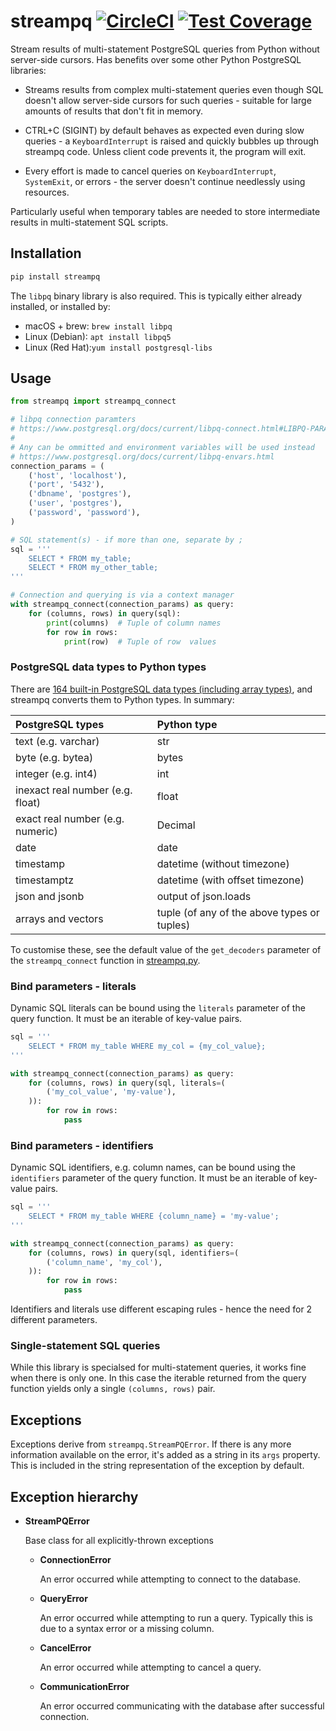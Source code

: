 # streampq [![CircleCI](https://circleci.com/gh/uktrade/streampq.svg?style=shield)](https://circleci.com/gh/uktrade/streampq) [![Test Coverage](https://api.codeclimate.com/v1/badges/d96c6b7b6f8cf6ecfd9c/test_coverage)](https://codeclimate.com/github/uktrade/streampq/test_coverage)

Stream results of multi-statement PostgreSQL queries from Python without server-side cursors. Has benefits over some other Python PostgreSQL libraries:

- Streams results from complex multi-statement queries even though SQL doesn't allow server-side cursors for such queries - suitable for large amounts of results that don't fit in memory.

- CTRL+C (SIGINT) by default behaves as expected even during slow queries - a `KeyboardInterrupt` is raised and quickly bubbles up through streampq code. Unless client code prevents it, the program will exit.

- Every effort is made to cancel queries on `KeyboardInterrupt`, `SystemExit`, or errors - the server doesn't continue needlessly using resources.

Particularly useful when temporary tables are needed to store intermediate results in multi-statement SQL scripts.


## Installation

```bash
pip install streampq
```

The `libpq` binary library is also required. This is typically either already installed, or installed by: 

- macOS + brew: `brew install libpq`
- Linux (Debian): `apt install libpq5`
- Linux (Red Hat):`yum install postgresql-libs`


## Usage

```python
from streampq import streampq_connect

# libpq connection paramters
# https://www.postgresql.org/docs/current/libpq-connect.html#LIBPQ-PARAMKEYWORDS
#
# Any can be ommitted and environment variables will be used instead
# https://www.postgresql.org/docs/current/libpq-envars.html
connection_params = (
    ('host', 'localhost'),
    ('port', '5432'),
    ('dbname', 'postgres'),
    ('user', 'postgres'),
    ('password', 'password'),
)

# SQL statement(s) - if more than one, separate by ;
sql = '''
    SELECT * FROM my_table;
    SELECT * FROM my_other_table;
'''

# Connection and querying is via a context manager
with streampq_connect(connection_params) as query:
    for (columns, rows) in query(sql):
        print(columns)  # Tuple of column names
        for row in rows:
            print(row)  # Tuple of row  values
```


### PostgreSQL data types to Python types

There are [164 built-in PostgreSQL data types (including array types)](https://github.com/postgres/postgres/blob/master/src/include/catalog/pg_type.dat), and streampq converts them to Python types. In summary:

| PostgreSQL types                 | Python type                                 |
|:---------------------------------| :-------------------------------------------|
| text (e.g. varchar)              | str                                         |
| byte (e.g. bytea)                | bytes                                       |
| integer (e.g. int4)              | int                                         |
| inexact real number (e.g. float) | float                                       |
| exact real number (e.g. numeric) | Decimal                                     |
| date                             | date                                        |
| timestamp                        | datetime (without timezone)                 |
| timestamptz                      | datetime (with offset timezone)             |
| json and jsonb                   | output of json.loads                        |
| arrays and vectors               | tuple (of any of the above types or tuples) |

To customise these, see the default value of the `get_decoders` parameter of the `streampq_connect` function in [streampq.py](./streampq.py).


### Bind parameters - literals

Dynamic SQL literals can be bound using the `literals` parameter of the query function. It must be an iterable of key-value pairs.

```python
sql = '''
    SELECT * FROM my_table WHERE my_col = {my_col_value};
'''

with streampq_connect(connection_params) as query:
    for (columns, rows) in query(sql, literals=(
        ('my_col_value', 'my-value'),
    )):
        for row in rows:
            pass
```


### Bind parameters - identifiers

Dynamic SQL identifiers, e.g. column names, can be bound using the `identifiers` parameter of the query function. It must be an iterable of key-value pairs.

```python
sql = '''
    SELECT * FROM my_table WHERE {column_name} = 'my-value';
'''

with streampq_connect(connection_params) as query:
    for (columns, rows) in query(sql, identifiers=(
        ('column_name', 'my_col'),
    )):
        for row in rows:
            pass
```

Identifiers and literals use different escaping rules - hence the need for 2 different parameters.


### Single-statement SQL queries

While this library is specialsed for multi-statement queries, it works fine when there is only one. In this case the iterable returned from the query function yields only a single `(columns, rows)` pair.


## Exceptions

Exceptions derive from `streampq.StreamPQError`. If there is any more information available on the error, it's added as a string in its `args` property. This is included in the string representation of the exception by default.


## Exception hierarchy

  - **StreamPQError**

    Base class for all explicitly-thrown exceptions

    - **ConnectionError**

      An error occurred while attempting to connect to the database.

    - **QueryError**

      An error occurred while attempting to run a query. Typically this is due to a syntax error or a missing column.

    - **CancelError**

      An error occurred while attempting to cancel a query.

    - **CommunicationError**

      An error occurred communicating with the database after successful connection.
